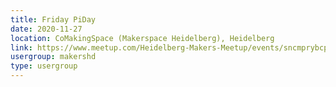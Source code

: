 ```yaml
---
title: Friday PiDay
date: 2020-11-27
location: CoMakingSpace (Makerspace Heidelberg), Heidelberg
link: https://www.meetup.com/Heidelberg-Makers-Meetup/events/sncmprybcpbkc/
usergroup: makershd
type: usergroup
---
```

